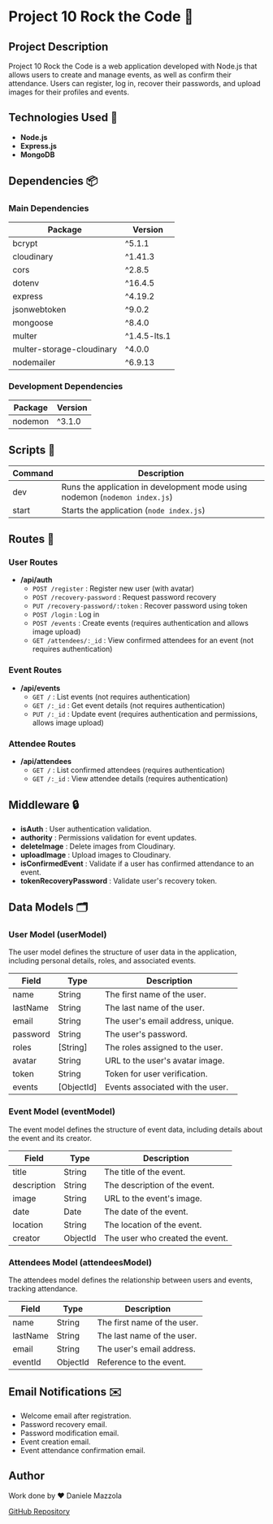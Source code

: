 # Project 10 Rock the Code 🎸

## Project Description

Project 10 Rock the Code is a web application developed with Node.js that allows users to create and manage events, as well as confirm their attendance. Users can register, log in, recover their passwords, and upload images for their profiles and events.

## Technologies Used 🚀

- **Node.js**
- **Express.js**
- **MongoDB**

## Dependencies 📦

### Main Dependencies

| Package                   | Version      |
| ------------------------- | ------------ |
| bcrypt                    | ^5.1.1       |
| cloudinary                | ^1.41.3      |
| cors                      | ^2.8.5       |
| dotenv                    | ^16.4.5      |
| express                   | ^4.19.2      |
| jsonwebtoken              | ^9.0.2       |
| mongoose                  | ^8.4.0       |
| multer                    | ^1.4.5-lts.1 |
| multer-storage-cloudinary | ^4.0.0       |
| nodemailer                | ^6.9.13      |

### Development Dependencies

| Package | Version |
| ------- | ------- |
| nodemon | ^3.1.0  |

## Scripts 📜

| Command | Description                                                                 |
| ------- | --------------------------------------------------------------------------- |
| dev     | Runs the application in development mode using nodemon (`nodemon index.js`) |
| start   | Starts the application (`node index.js`)                                    |

## Routes 🚦

### User Routes

- **/api/auth**
  - `POST /register` : Register new user (with avatar)
  - `POST /recovery-password` : Request password recovery
  - `PUT /recovery-password/:token` : Recover password using token
  - `POST /login` : Log in
  - `POST /events` : Create events (requires authentication and allows image upload)
  - `GET /attendees/:_id` : View confirmed attendees for an event (not requires authentication)

### Event Routes

- **/api/events**
  - `GET /` : List events (not requires authentication)
  - `GET /:_id` : Get event details (not requires authentication)
  - `PUT /:_id` : Update event (requires authentication and permissions, allows image upload)

### Attendee Routes

- **/api/attendees**
  - `GET /` : List confirmed attendees (requires authentication)
  - `GET /:_id` : View attendee details (requires authentication)

## Middleware 🔒

- **isAuth** : User authentication validation.
- **authority** : Permissions validation for event updates.
- **deleteImage** : Delete images from Cloudinary.
- **uploadImage** : Upload images to Cloudinary.
- **isConfirmedEvent** : Validate if a user has confirmed attendance to an event.
- **tokenRecoveryPassword** : Validate user's recovery token.

## Data Models 🗂️

### User Model (userModel)

The user model defines the structure of user data in the application, including personal details, roles, and associated events.

| Field    | Type       | Description                       |
| -------- | ---------- | --------------------------------- |
| name     | String     | The first name of the user.       |
| lastName | String     | The last name of the user.        |
| email    | String     | The user's email address, unique. |
| password | String     | The user's password.              |
| roles    | [String]   | The roles assigned to the user.   |
| avatar   | String     | URL to the user's avatar image.   |
| token    | String     | Token for user verification.      |
| events   | [ObjectId] | Events associated with the user.  |

### Event Model (eventModel)

The event model defines the structure of event data, including details about the event and its creator.

| Field       | Type     | Description                     |
| ----------- | -------- | ------------------------------- |
| title       | String   | The title of the event.         |
| description | String   | The description of the event.   |
| image       | String   | URL to the event's image.       |
| date        | Date     | The date of the event.          |
| location    | String   | The location of the event.      |
| creator     | ObjectId | The user who created the event. |

### Attendees Model (attendeesModel)

The attendees model defines the relationship between users and events, tracking attendance.

| Field    | Type     | Description                 |
| -------- | -------- | --------------------------- |
| name     | String   | The first name of the user. |
| lastName | String   | The last name of the user.  |
| email    | String   | The user's email address.   |
| eventId  | ObjectId | Reference to the event.     |

## Email Notifications ✉️

- Welcome email after registration.
- Password recovery email.
- Password modification email.
- Event creation email.
- Event attendance confirmation email.

## Author

Work done by ❤️ Daniele Mazzola

[GitHub Repository](https://github.com/danielemazzola/PROYECTO_10)
